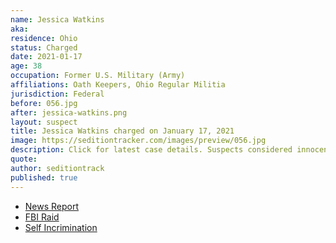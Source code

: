```yaml
---
name: Jessica Watkins
aka:
residence: Ohio
status: Charged
date: 2021-01-17
age: 38
occupation: Former U.S. Military (Army)
affiliations: Oath Keepers, Ohio Regular Militia
jurisdiction: Federal
before: 056.jpg
after: jessica-watkins.png
layout: suspect
title: Jessica Watkins charged on January 17, 2021
image: https://seditiontracker.com/images/preview/056.jpg
description: Click for latest case details. Suspects considered innocent until proven guilty.
quote:
author: seditiontrack
published: true
---
```


- [News Report](https://www.whio.com/news/local/2-arrested-by-feds-possibly-linked-riot-washington-dc/TBMLXSMEQ5HGDNQW4KCWJGAD6A)
- [FBI Raid](https://www.whio.com/news/local/fbi-surrounds-champaign-county-apartment-connection-dc-riots-man-says/6XNF3MMRJBDYFFZXBHLICKY2OE/)
- [Self Incrimination]()
